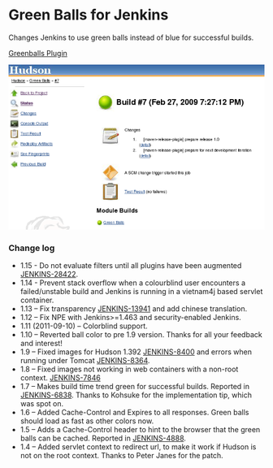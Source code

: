 # Green Balls for Jenkins

Changes Jenkins to use green balls instead of blue for successful builds.

[Greenballs Plugin](https://plugins.jenkins.io/greenballs/)

![](docs/images/green_ball.png)

### Change log

-   1.15 - Do not evaluate filters until all plugins have been augmented
    [JENKINS-28422](https://issues.jenkins-ci.org/browse/JENKINS-28422).
-   1.14 - Prevent stack overflow when a colourblind user encounters a
    failed/unstable build and Jenkins is running in a vietnam4j based
    servlet container.
-   1.13 – Fix transparency
    [JENKINS-13941](https://issues.jenkins-ci.org/browse/JENKINS-13941)
    and add chinese translation.
-   1.12 – Fix NPE with Jenkins\>=1.463 and security-enabled Jenkins.
-   1.11 (2011-09-10) – Colorblind support.
-   1.10 – Reverted ball color to pre 1.9 version. Thanks for all your
    feedback and interest!
-   1.9 – Fixed images for Hudson 1.392
    [JENKINS-8400](http://issues.jenkins-ci.org/browse/JENKINS-8400) and
    errors when running under Tomcat
    [JENKINS-8364](http://issues.jenkins-ci.org/browse/JENKINS-8364).
-   1.8 – Fixed images not working in web containers with a non-root
    context.
    [JENKINS-7846](http://issues.jenkins-ci.org/browse/JENKINS-7846)
-   1.7 – Makes build time trend green for successful builds. Reported
    in [JENKINS-6838](http://issues.jenkins-ci.org/browse/JENKINS-6838).
    Thanks to Kohsuke for the implementation tip, which was spot on.
-   1.6 – Added Cache-Control and Expires to all responses. Green balls
    should load as fast as other colors now.
-   1.5 – Adds a Cache-Control header to hint to the browser that the
    green balls can be cached. Reported in [JENKINS-4888](http://issues.jenkins-ci.org/browse/JENKINS-4888).
-   1.4 – Added servlet context to redirect url, to make it work if
    Hudson is not on the root context. Thanks to Peter Janes for the
    patch.